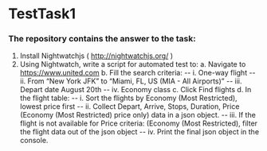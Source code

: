 # TestTask1
### The repository contains the answer to the task:
1. Install Nightwatchjs ( http://nightwatchjs.org/ )
2. Using Nightwatch, write a script for automated test to:
 a. Navigate to https://www.united.com
 b. Fill the search criteria:
 -- i. One-way flight
 -- ii. From “New York JFK” to “Miami, FL, US (MIA - All Airports)”
 --  iii. Depart date August 20th
 --  iv. Economy class
 c. Click Find flights
 d. In the flight table:
 -- i. Sort the flights by Economy (Most Restricted), lowest price first
 -- ii. Collect Depart, Arrive, Stops, Duration, Price (Economy (Most Restricted)
price only) data in a json object.
 -- iii. If the flight is not available for Price criteria: (Economy (Most Restricted), filter the flight data out of the json object
 -- iv. Print the final json object in the console.
